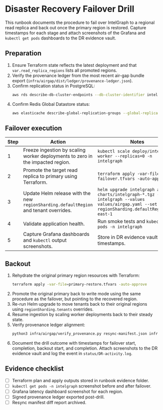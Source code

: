 # Disaster Recovery Failover Drill

This runbook documents the procedure to fail over IntelGraph to a regional read replica and back out once the primary region is restored. Capture timestamps for each stage and attach screenshots of the Grafana and `kubectl get pods` dashboards to the DR evidence vault.

## Preparation

1. Ensure Terraform state reflects the latest deployment and that `var.read_replica_regions` lists all promoted regions.
2. Verify the provenance ledger from the most recent air-gap bundle export (`infra/airgap/dist/ledger/provenance-ledger.json`).
3. Confirm replication status in PostgreSQL:
   ```bash
   aws rds describe-db-cluster-endpoints --db-cluster-identifier intelgraph-primary
   ```
4. Confirm Redis Global Datastore status:
   ```bash
   aws elasticache describe-global-replication-groups --global-replication-group-id intelgraph-cache
   ```

## Failover execution

| Step | Action                                                                                | Notes                                                                                                                                           |
| ---- | ------------------------------------------------------------------------------------- | ----------------------------------------------------------------------------------------------------------------------------------------------- |
| 1    | Freeze ingestion by scaling worker deployments to zero in the impacted region.        | `kubectl scale deploy/intelgraph-worker --replicas=0 -n intelgraph`                                                                             |
| 2    | Promote the target read replica to primary using Terraform.                           | `terraform apply -var-file=dr-failover.tfvars -auto-approve`                                                                                    |
| 3    | Update Helm release with the new `regionSharding.defaultRegion` and tenant overrides. | `helm upgrade intelgraph airgap-charts/intelgraph-*.tgz -n intelgraph --values values/airgap.yaml --set regionSharding.defaultRegion=us-east-1` |
| 4    | Validate application health.                                                          | Run smoke tests and `kubectl get pods -n intelgraph`                                                                                            |
| 5    | Capture Grafana dashboards and `kubectl` output screenshots.                          | Store in DR evidence vault with timestamps.                                                                                                     |

## Backout

1. Rehydrate the original primary region resources with Terraform:
   ```bash
   terraform apply -var-file=primary-restore.tfvars -auto-approve
   ```
2. Promote the original primary back to write mode using the same procedure as the failover, but pointing to the recovered region.
3. Re-run Helm upgrade to move tenants back to their original regions using `regionSharding.tenants` overrides.
4. Resume ingestion by scaling worker deployments back to their steady state.
5. Verify provenance ledger alignment:
   ```bash
   python3 infra/airgap/verify_provenance.py resync-manifest.json infra/airgap/dist/ledger/resync-manifest.json
   ```
6. Document the drill outcome with timestamps for failover start, completion, backout start, and completion. Attach screenshots to the DR evidence vault and log the event in `status/DR-activity.log`.

## Evidence checklist

- [ ] Terraform plan and apply outputs stored in runbook evidence folder.
- [ ] `kubectl get pods -n intelgraph` screenshot before and after failover.
- [ ] Grafana latency dashboard screenshot for each region.
- [ ] Signed provenance ledger exported post-drill.
- [ ] Resync manifest diff report archived.
